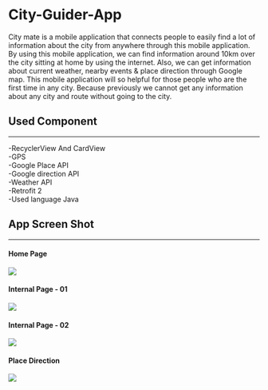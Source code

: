 # City-Guider-App
City mate is a mobile application that connects people to easily find a lot of information about the city from anywhere
through this mobile application. By using this mobile application, we can find information around 10km over the city sitting at home 
by using the internet. Also, we can get information about current weather, nearby events & place direction through Google map.
This mobile application will so helpful for those people who are the first time in any city. 
Because previously we cannot get any information about any city and route without going to the city.  

<h2> Used Component </h2>
<hr>
-RecyclerView And CardView<br>
-GPS<br>
-Google Place API<br>
-Google direction API<br>
-Weather API<br>
-Retrofit 2<br>
-Used language Java

<h2> App Screen Shot </h2>
<hr>
<h4> Home Page </h4>
<img src = "https://user-images.githubusercontent.com/48477320/69887497-6fd7b200-1311-11ea-8aff-f16cfafa830c.PNG" />

<h4> Internal Page - 01</h4>
<img src = "https://user-images.githubusercontent.com/48477320/69887502-78c88380-1311-11ea-80ce-21692392e020.PNG" />

<h4> Internal Page - 02</h4>
<img src = "https://user-images.githubusercontent.com/48477320/69887509-7cf4a100-1311-11ea-8964-0c85e3d30c00.PNG" />

<h4>Place Direction</h4>
<img src = "https://user-images.githubusercontent.com/48477320/69887513-82ea8200-1311-11ea-945c-8a2271f38d3a.PNG" />
